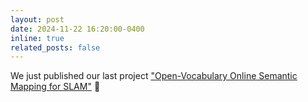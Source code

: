 ```yaml
---
layout: post
date: 2024-11-22 16:20:00-0400
inline: true
related_posts: false
---
```


We just published our last project <a href="../ovo">"Open-Vocabulary Online Semantic Mapping for SLAM"</a> :dizzy:
